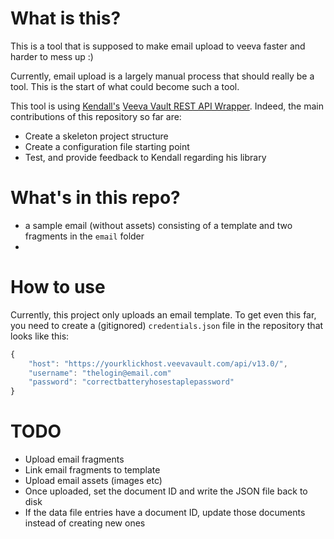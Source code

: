 # What is this?

This is a tool that is supposed to make email upload to veeva faster and harder to mess up :)

Currently, email upload is a largely manual process that should really be a tool. This is the start of what could become such a tool.

This tool is using [Kendall's](https://genome.klick.com/user/index.html#/5480s) [Veeva Vault REST API Wrapper](https://github.com/KlickInc/klick-veeva-vault-wrapper). Indeed, the main contributions of this repository so far are:

- Create a skeleton project structure
- Create a configuration file starting point
- Test, and provide feedback to Kendall regarding his library

# What's in this repo?

- a sample email (without assets) consisting of a template and two fragments in the `email` folder
-


# How to use

Currently, this project only uploads an email template. To get even this far, you need to create a (gitignored) `credentials.json` file in the repository that looks like this:

```js
{
    "host": "https://yourklickhost.veevavault.com/api/v13.0/",
    "username": "thelogin@email.com"
    "password": "correctbatteryhosestaplepassword"
}
```


# TODO

- Upload email fragments
- Link email fragments to template
- Upload email assets (images etc)
- Once uploaded, set the document ID and write the JSON file back to disk
- If the data file entries have a document ID, update those documents instead of creating new ones
